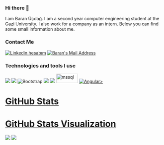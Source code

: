 ### Hi there 👋
I am Baran Üçdağ. I am a second year computer engineering student at the Gazi University. I also work for a company as an intern. Below you can find some small information about me.
<h3> Contact Me </h3>
  <a href="https://www.linkedin.com/in/baran-%C3%BC%C3%A7da%C4%9F-a01709197/" target="_blank" rel="nofollow"><img alt="Linkedin hesabım" src="https://img.shields.io/badge/LinkedIn-0077B5?style=for-the-badge&logo=linkedin&logoColor=white" /></a>
  <a href="mailto:ucdagbrn@gmail.com" target="_blank" rel="nofollow"><img alt="Baran's Mail Address" src="https://img.shields.io/badge/Gmail-D14836?style=for-the-badge&logo=gmail&logoColor=white" /></a>
 <h3>Technologies and tools I use</h3>
 
<img src="https://img.shields.io/badge/.NET-5C2D91?style=for-the-badge&logo=.net&logoColor=white"></img>
<img src="https://img.shields.io/badge/C%23-239120?style=for-the-badge&logo=c-sharp&logoColor=white"></img>
<img alt="Bootstrap" src="https://img.shields.io/badge/bootstrap%20-%23563D7C.svg?&style=for-the-badge&logo=bootstrap&logoColor=white"/>
<img src="https://img.shields.io/badge/Microsoft_SQL_Server-CC2927?style=for-the-badge&logo=microsoft-sql-server&logoColor=white"></img>
<img src="https://img.shields.io/badge/Windows-0078D6?style=for-the-badge&logo=windows&logoColor=white"></img>
 <img src="https://w7.pngwing.com/pngs/244/430/png-transparent-microsoft-sql-server-sql-server-management-studio-database-server-microsoft-angle-text-triangle-thumbnail.png" alt="mssql" width="70" height="30px" /> </a> <a href="https://www.mysql.com/" target="_blank"> 
  <img alt="Angular" src="https://img.shields.io/badge/angular%20-%23DD0031.svg?&style=for-the-badge&logo=angular&logoColor=white"/></img>>

# [GitHub Stats](https://github.com/baranucdag)

# [GitHub Stats Visualization](https://github.com/baranucdag)

![](https://raw.githubusercontent.com/baranucdag/github-stats-transparent/output/generated/overview.svg)
![](https://raw.githubusercontent.com/baranucdag/github-stats-transparent/output/generated/languages.svg)
